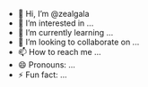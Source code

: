 - 👋 Hi, I’m @zealgala
- 👀 I’m interested in ...
- 🌱 I’m currently learning ...
- 💞️ I’m looking to collaborate on ...
- 📫 How to reach me ...
- 😄 Pronouns: ...
- ⚡ Fun fact: ...

<!---
zealgala/zealgala is a ✨ special ✨ repository because its `README.md` (this file) appears on your GitHub profile.
You can click the Preview link to take a look at your changes.
--->

